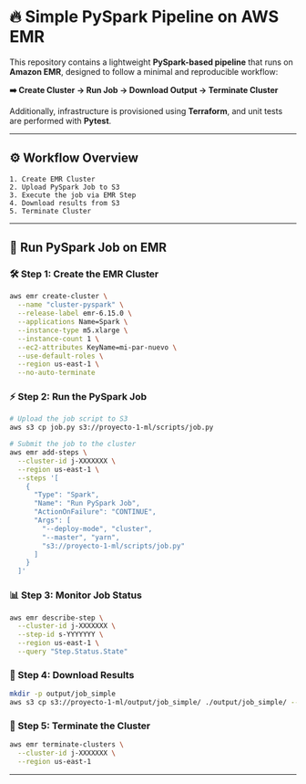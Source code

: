 # 🔥 Simple PySpark Pipeline on AWS EMR

This repository contains a lightweight **PySpark-based pipeline** that runs on **Amazon EMR**, designed to follow a minimal and reproducible workflow:

**➡️ Create Cluster → Run Job → Download Output → Terminate Cluster**

Additionally, infrastructure is provisioned using **Terraform**, and unit tests are performed with **Pytest**.

---

## ⚙️ Workflow Overview

```text
1. Create EMR Cluster
2. Upload PySpark Job to S3
3. Execute the job via EMR Step
4. Download results from S3
5. Terminate Cluster
```

---

## 🚀 Run PySpark Job on EMR

### 🛠️ Step 1: Create the EMR Cluster

```bash
aws emr create-cluster \
  --name "cluster-pyspark" \
  --release-label emr-6.15.0 \
  --applications Name=Spark \
  --instance-type m5.xlarge \
  --instance-count 1 \
  --ec2-attributes KeyName=mi-par-nuevo \
  --use-default-roles \
  --region us-east-1 \
  --no-auto-terminate
```

### ⚡ Step 2: Run the PySpark Job

```bash
# Upload the job script to S3
aws s3 cp job.py s3://proyecto-1-ml/scripts/job.py

# Submit the job to the cluster
aws emr add-steps \
  --cluster-id j-XXXXXXX \
  --region us-east-1 \
  --steps '[
    {
      "Type": "Spark",
      "Name": "Run PySpark Job",
      "ActionOnFailure": "CONTINUE",
      "Args": [
        "--deploy-mode", "cluster",
        "--master", "yarn",
        "s3://proyecto-1-ml/scripts/job.py"
      ]
    }
  ]'
```

### 📊 Step 3: Monitor Job Status

```bash
aws emr describe-step \
  --cluster-id j-XXXXXXX \
  --step-id s-YYYYYYY \
  --region us-east-1 \
  --query "Step.Status.State"
```

### 💾 Step 4: Download Results

```bash
mkdir -p output/job_simple
aws s3 cp s3://proyecto-1-ml/output/job_simple/ ./output/job_simple/ --recursive
```

### 🧹 Step 5: Terminate the Cluster

```bash
aws emr terminate-clusters \
  --cluster-id j-XXXXXXX \
  --region us-east-1
```

---

